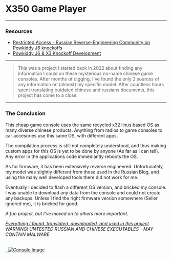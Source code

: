 # X350 Game Player

---

### **Resources**

- [Restricted Access - Russian Reverse-Engineering Community on Powkiddy J6 knockoffs](https://4pda.to/forum/index.php?showtopic=1060771)
- [Powkiddy J6 & X3 Knockoff Development](https://xdaforums.com/t/powkiddy-j6-powkiddy-x3-and-others-like-that-review-firmware-and-development.4650209)

---

> This was a project I started back in 2022 about finding any information I could on these mysterious no-name chinese game consoles. After months of digging, I've found the only 2 sources of any information on (almost) my specific model. After countless hours spent translating outdated chinese and russians documents, this project has come to a close.

---

### **The Conclusion**

This cheap game console uses the same recycled x32 linus based OS as many diverse chinese products. Anything from radios to game consoles to car accesories use this same OS, with different apps.

The compilation process is still not completely understood, and thus making custom apps for this OS is yet to be done by anyone (As far as I can tell). Any error in the applications code immediantly reboots the OS.

As for firmware, it has been extensively reverse engineered. Unfortunately, my model was slightly different from those used in the Russian Blog, and using the many well developed tools there did not work for me.

Eventually I decided to flash a different OS version, and bricked my console. I was unable to download any data from the console and could not create any backups. Unless I find the right firmware version somewhere (Seller ignored me), it is bricked for good.

*A fun project, but I've moved on to others more important.*

*[Everything I found, translated, downloaded, and used in this project](https://mega.nz/folder/YZRTUYQb#6Ua8YrtwEyisvr30QX4LYw)*
*WARNING! UNTESTED RUSSIAN AND CHINESE EXECUTABLES - MAY CONTAIN MALWARE*

<br>

<a href="console.jpg">
  <img src="console.jpg" alt="Console Image">
</a>
